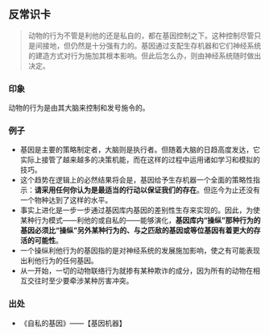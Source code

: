 
## 反常识卡
> 动物的行为不管是利他的还是私自的，都在基因控制之下。这种控制尽管只是间接地，但仍然是十分强有力的。基因通过支配生存机器和它们神经系统的建造方式对行为施加其根本影响。但此后怎么办，则由神经系统随时做出决定。

### 印象
动物的行为是由其大脑来控制和发号施令的。

### 例子
- 基因是主要的策略制定者，大脑则是执行者。但随着大脑的日趋高度发达，它实际上接管了越来越多的决策机能，而在这样的过程中运用诸如学习和模拟的技巧。
- 这个趋势在逻辑上的必然结果将会是，基因给予生存机器一个全面的策略性指示：**请采用任何你认为是最适当的行动以保证我们的存在**。但迄今为止还没有一个物种达到了这样的水平。
- 事实上进化是一步一步通过基因库内基因的差别性生存来实现的。因此，为使某种行为模式——利他的或自私的——能够演化，**基因库内“操纵”那种行为的基因必须比“操纵”另外某种行为的、与之匹敌的基因或等位基因有着更大的存活的可能性**。
-  一个操纵利他行为的基因指的是对神经系统的发展施加影响，使之有可能表现出利他行为的任何基因。
- 从一开始，一切的动物联络行为就掺有某种欺诈的成分，因为所有的动物在相互交往时至少要牵涉某种厉害冲突。

### 出处
- 《自私的基因》——【基因机器】
